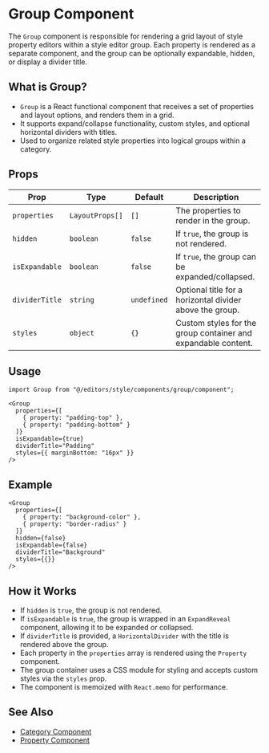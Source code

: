 # Group Component

The `Group` component is responsible for rendering a grid layout of style property editors within a style editor group. Each property is rendered as a separate component, and the group can be optionally expandable, hidden, or display a divider title.

## What is Group?

- `Group` is a React functional component that receives a set of properties and layout options, and renders them in a grid.
- It supports expand/collapse functionality, custom styles, and optional horizontal dividers with titles.
- Used to organize related style properties into logical groups within a category.

## Props

| Prop           | Type           | Default      | Description                                                      |
|----------------|----------------|--------------|------------------------------------------------------------------|
| `properties`   | `LayoutProps[]`| `[]`         | The properties to render in the group.                           |
| `hidden`       | `boolean`      | `false`      | If `true`, the group is not rendered.                            |
| `isExpandable` | `boolean`      | `false`      | If `true`, the group can be expanded/collapsed.                  |
| `dividerTitle` | `string`       | `undefined`  | Optional title for a horizontal divider above the group.         |
| `styles`       | `object`       | `{}`         | Custom styles for the group container and expandable content.     |

## Usage

```tsx
import Group from "@/editors/style/components/group/component";

<Group
  properties={[
    { property: "padding-top" },
    { property: "padding-bottom" }
  ]}
  isExpandable={true}
  dividerTitle="Padding"
  styles={{ marginBottom: "16px" }}
/>
```

## Example

```tsx
<Group
  properties={[
    { property: "background-color" },
    { property: "border-radius" }
  ]}
  hidden={false}
  isExpandable={false}
  dividerTitle="Background"
  styles={{}}
/>
```

## How it Works

- If `hidden` is `true`, the group is not rendered.
- If `isExpandable` is `true`, the group is wrapped in an `ExpandReveal` component, allowing it to be expanded or collapsed.
- If `dividerTitle` is provided, a `HorizontalDivider` with the title is rendered above the group.
- Each property in the `properties` array is rendered using the `Property` component.
- The group container uses a CSS module for styling and accepts custom styles via the `styles` prop.
- The component is memoized with `React.memo` for performance.

## See Also

- [Category Component](./category.md)
- [Property Component](../property/components.md)